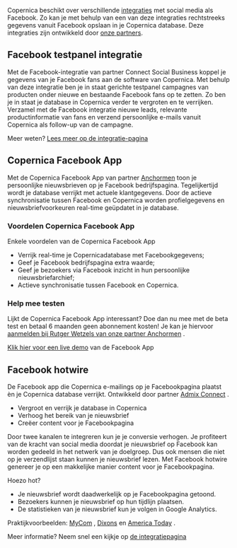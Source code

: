 Copernica beschikt over verschillende
[integraties](./integraties.md "Integraties met Copernica")
met social media als Facebook. Zo kan je met behulp van een van deze
integraties rechtstreeks gegevens vanuit Facebook opslaan in je
Copernica database. Deze integraties zijn ontwikkeld door [onze
partners](./haal-het-maximale-uit-de-partnerlicentie.md "Partnerprogramma").

Facebook testpanel integratie
-----------------------------

Met de Facebook-integratie van partner Connect Social Business koppel je
gegevens van je Facebook fans aan de software van Copernica. Met behulp
van deze integratie ben je in staat gerichte testpanel campagnes van
producten onder nieuwe en bestaande Facebook fans op te zetten. Zo ben
je in staat je database in Copernica verder te vergroten en te
verrijken. Verzamel met de Facebook integratie nieuwe leads, relevante
productinformatie van fans en verzend persoonlijke e-mails vanuit
Copernica als follow-up van de campagne.

Meer weten? [Lees meer op de integratie-pagina](./facebook-testpanel.md)

Copernica Facebook App
----------------------

Met de Copernica Facebook App van partner
[Anchormen](https://www.copernica.com/nl/partners/profile/4532697/anchormen)
toon je persoonlijke nieuwsbrieven op je Facebook bedrijfspagina.
Tegelijkertijd wordt je database verrijkt met actuele klantgegevens.
Door de actieve synchronisatie tussen Facebook en Copernica worden
profielgegevens en nieuwsbriefvoorkeuren real-time geüpdatet in je
database.

### Voordelen Copernica Facebook App

Enkele voordelen van de Copernica Facebook App

-   Verrijk real-time je Copernicadatabase met Facebookgegevens;
-   Geef je Facebook bedrijfspagina extra waarde;
-   Geef je bezoekers via Facebook inzicht in hun persoonlijke
    nieuwsbriefarchief;
-   Actieve synchronisatie tussen Facebook en Copernica.

### Help mee testen

Lijkt de Copernica Facebook App interessant? Doe dan nu mee met de beta
test en betaal 6 maanden geen abonnement kosten! Je kan je hiervoor
[aanmelden bij Rutger Wetzels van onze partner
Anchormen](http://www.anchormen.nl/over-ons/team/rutger-wetzels/contact-opnemen/)
.

[Klik hier voor een live
demo](http://www.facebook.com/pages/AnchorMen/487179701332987?v=app_326866427413225)
van de Facebook App

Facebook hotwire
----------------

De Facebook app die Copernica e-mailings op je Facebookpagina plaatst èn
je Copernica database verrijkt. Ontwikkeld door partner [Admix
Connect](https://www.copernica.com/nl/partners/profile/2210/admix-connect)
.

-   Vergroot en verrijk je database in Copernica
-   Verhoog het bereik van je nieuwsbrief
-   Creëer content voor je Facebookpagina

Door twee kanalen te integreren kun je je conversie verhogen. Je
profiteert van de kracht van social media doordat je nieuwsbrief op
Facebook kan worden gedeeld in het netwerk van je doelgroep. Dus ook
mensen die niet op je verzendlijst staan kunnen je nieuwsbrief lezen.
Met Facebook hotwire genereer je op een makkelijke manier content voor
je Facebookpagina.

Hoezo hot?

-   Je nieuwsbrief wordt daadwerkelijk op je Facebookpagina getoond.
-   Bezoekers kunnen je nieuwsbrief op hun tijdlijn plaatsen.
-   De statistieken van je nieuwsbrief kun je volgen in Google
    Analytics.

Praktijkvoorbeelden: [MyCom](https://www.facebook.com/MyCom.nl?fref=ts)
, [Dixons](https://www.facebook.com/MyCom.nl?fref=ts) en [America
Today](https://www.facebook.com/MyCom.nl?fref=ts) .

Meer informatie? Neem snel een kijkje op [de
integratiepagina](http://fb-hotwire.nl/)
